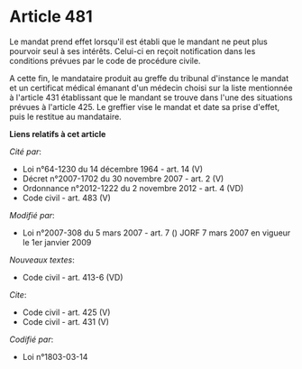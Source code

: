 # Article 481

Le mandat prend effet lorsqu'il est établi que le mandant ne peut plus pourvoir seul à ses intérêts. Celui-ci en reçoit
notification dans les conditions prévues par le code de procédure civile. 

A cette fin, le mandataire produit au greffe du tribunal d'instance le mandat et un certificat médical émanant d'un médecin
choisi sur la liste mentionnée à l'article 431 établissant que le mandant se trouve dans l'une des situations prévues à
l'article 425. Le greffier vise le mandat et date sa prise d'effet, puis le restitue au mandataire.

**Liens relatifs à cet article**

_Cité par_:

  - Loi n°64-1230 du 14 décembre 1964 - art. 14 (V)
  - Décret n°2007-1702 du 30 novembre 2007 - art. 2 (V)
  - Ordonnance n°2012-1222 du 2 novembre 2012 - art. 4 (VD)
  - Code civil - art. 483 (V)

_Modifié par_:

  - Loi n°2007-308 du 5 mars 2007 - art. 7 () JORF 7 mars 2007 en vigueur le 1er janvier 2009

_Nouveaux textes_:

  - Code civil - art. 413-6 (VD)

_Cite_:

  - Code civil - art. 425 (V)
  - Code civil - art. 431 (V)

_Codifié par_:

  - Loi n°1803-03-14
